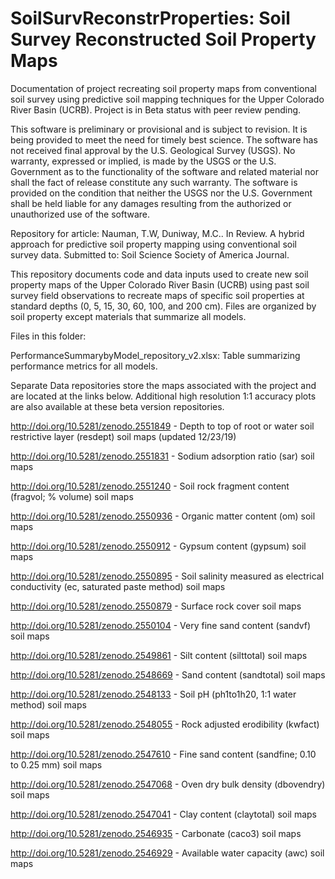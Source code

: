 # SoilSurvReconstrProperties: Soil Survey Reconstructed Soil Property Maps
Documentation of project recreating soil property maps from conventional soil survey using predictive soil mapping techniques for the Upper Colorado River Basin (UCRB). Project is in Beta status with peer review pending.

This software is preliminary or provisional and is subject to revision. It is being provided to meet the need for timely best science. The software has not received final approval by the U.S. Geological Survey (USGS). No warranty, expressed or implied, is made by the USGS or the U.S. Government as to the functionality of the software and related material nor shall the fact of release constitute any such warranty. The software is provided on the condition that neither the USGS nor the U.S. Government shall be held liable for any damages resulting from the authorized or unauthorized use of the software.

Repository for article: Nauman, T.W, Duniway, M.C.. In Review. A hybrid approach for predictive soil property mapping using conventional soil survey data. Submitted to: Soil Science Society of America Journal.

This repository documents code and data inputs used to create new soil property maps of the Upper Colorado River Basin (UCRB) using past soil survey field observations to recreate maps of specific soil properties at standard depths (0, 5, 15, 30, 60, 100, and 200 cm). Files are organized by soil property except materials that summarize all models.

Files in this folder:

PerformanceSummarybyModel_repository_v2.xlsx: Table summarizing performance metrics for all models.

Separate Data repositories store the maps associated with the project and are located at the links below. Additional high resolution 1:1 accuracy plots are also available at these beta version repositories.

http://doi.org/10.5281/zenodo.2551849 - Depth to top of root or water soil restrictive layer (resdept) soil maps (updated 12/23/19) 

http://doi.org/10.5281/zenodo.2551831 - Sodium adsorption ratio (sar) soil maps

http://doi.org/10.5281/zenodo.2551240 - Soil rock fragment content (fragvol; % volume) soil maps

http://doi.org/10.5281/zenodo.2550936 - Organic matter content (om) soil maps

http://doi.org/10.5281/zenodo.2550912 - Gypsum content (gypsum) soil maps

http://doi.org/10.5281/zenodo.2550895 - Soil salinity measured as electrical conductivity (ec, saturated paste method) soil maps

http://doi.org/10.5281/zenodo.2550879 - Surface rock cover soil maps

http://doi.org/10.5281/zenodo.2550104 - Very fine sand content (sandvf) soil maps

http://doi.org/10.5281/zenodo.2549861 - Silt content (silttotal) soil maps

http://doi.org/10.5281/zenodo.2548669 - Sand content (sandtotal) soil maps

http://doi.org/10.5281/zenodo.2548133 - Soil pH (ph1to1h20, 1:1 water method) soil maps

http://doi.org/10.5281/zenodo.2548055 - Rock adjusted erodibility (kwfact) soil maps

http://doi.org/10.5281/zenodo.2547610 - Fine sand content (sandfine; 0.10 to 0.25 mm) soil maps

http://doi.org/10.5281/zenodo.2547068 - Oven dry bulk density (dbovendry) soil maps

http://doi.org/10.5281/zenodo.2547041 - Clay content (claytotal) soil maps

http://doi.org/10.5281/zenodo.2546935 - Carbonate (caco3) soil maps

http://doi.org/10.5281/zenodo.2546929 - Available water capacity (awc) soil maps
